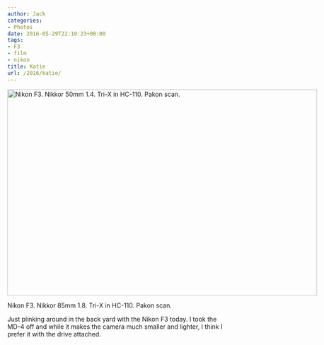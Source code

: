 ```yaml
---
author: Jack
categories:
- Photos
date: 2016-05-29T22:10:23+00:00
tags:
- F3
- film
- nikon
title: Katie
url: /2016/katie/
---
```


<div id="attachment_5246" style="width: 710px" class="wp-caption alignright">
  <img class="size-large wp-image-5246" src="/wp-content/uploads/2016/05/2016-Roll-015_33_Katie-1024x682.jpg" alt="Nikon F3. Nikkor 50mm 1.4. Tri-X in HC-110. Pakon scan." width="700" height="466" srcset="/wp-content/uploads/2016/05/2016-Roll-015_33_Katie.jpg 1024w, /wp-content/uploads/2016/05/2016-Roll-015_33_Katie-300x200.jpg 300w, /wp-content/uploads/2016/05/2016-Roll-015_33_Katie-768x512.jpg 768w, /wp-content/uploads/2016/05/2016-Roll-015_33_Katie-700x466.jpg 700w" sizes="(max-width: 700px) 100vw, 700px" />
  
  <p class="wp-caption-text">
    Nikon F3. Nikkor 85mm 1.8. Tri-X in HC-110. Pakon scan.
  </p>
</div>

Just plinking around in the back yard with the Nikon F3 today. I took the MD-4 off and while it makes the camera much smaller and lighter, I think I prefer it with the drive attached.